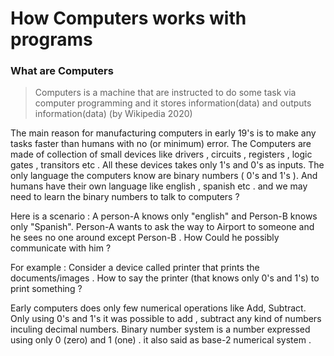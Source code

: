 # How Computers works with programs 
### What are Computers 
> Computers is a machine that are instructed to do some task via computer programming and it stores information(data) and outputs information(data) (by Wikipedia 2020)

The main reason for manufacturing computers in early 19's is to make any tasks faster than humans with no (or minimum) error.
The Computers are made of collection of small devices like drivers , circuits , registers , logic gates , transitors etc . All these devices takes only 1's and 0's as inputs. 
The only language the computers know are binary numbers ( 0's and 1's ). 
And humans have their own language like english , spanish etc . and we may need to learn the binary numbers to talk to computers ? 

Here is a scenario : A person-A knows only "english" and Person-B knows only "Spanish". Person-A wants to ask the way to Airport to someone and he sees no one around except Person-B . How Could he possibly communicate with him ? 
















For example : Consider a device called printer that prints the documents/images . How to say the printer (that knows only 0's and 1's) to print something ? 












Early computers does only few numerical operations like Add, Subtract. Only using 0's and 1's it was possible to add , subtract any kind of numbers inculing decimal numbers.
Binary number system is a number expressed using only 0 (zero) and 1 (one) . it also said as base-2 numerical system . 


